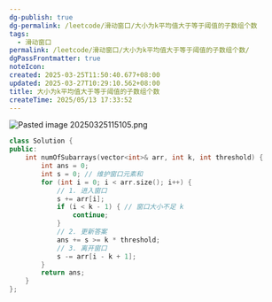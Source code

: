 ```yaml
---
dg-publish: true
dg-permalink: /leetcode/滑动窗口/大小为k平均值大于等于阈值的子数组个数
tags:
  - 滑动窗口
permalink: /leetcode/滑动窗口/大小为k平均值大于等于阈值的子数组个数/
dgPassFrontmatter: true
noteIcon:
created: 2025-03-25T11:50:40.677+08:00
updated: 2025-03-27T10:29:10.562+08:00
title: 大小为k平均值大于等于阈值的子数组个数
createTime: 2025/05/13 17:33:52
---
```




![Pasted image 20250325115105.png](../../.vuepress/public/img/user/%E9%99%84%E4%BB%B6/Pasted%20image%2020250325115105.png)

```cpp
class Solution {
public:
    int numOfSubarrays(vector<int>& arr, int k, int threshold) {
        int ans = 0;
        int s = 0; // 维护窗口元素和
        for (int i = 0; i < arr.size(); i++) {
            // 1. 进入窗口
            s += arr[i];
            if (i < k - 1) { // 窗口大小不足 k
                continue;
            }
            // 2. 更新答案
            ans += s >= k * threshold;
            // 3. 离开窗口
            s -= arr[i - k + 1];
        }
        return ans;
    }
};
```
